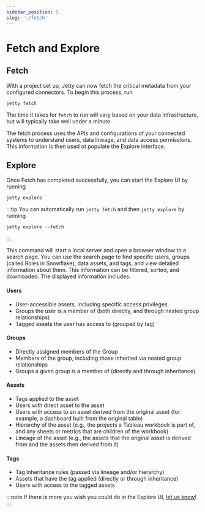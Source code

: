 ```yaml
---
sidebar_position: 5
slug: './fetch'
---
```


# Fetch and Explore

## Fetch

With a project set up, Jetty can now fetch the critical metadata from your configured connectors. To begin this process, run

```
jetty fetch
```

The time it takes for `fetch` to run will vary based on your data infrastructure, but will typically take well under a minute.

The fetch process uses the APIs and configurations of your connected systems to understand users, data lineage, and data access permissions. This information is then used ot populate the Explore interface.

## Explore

Once Fetch has completed successfully, you can start the Explore UI by running

```
jetty explore
```

:::tip
You can automatically run `jetty fetch` and then `jetty explore` by running

```
jetty explore --fetch
```

:::

This command will start a local server and open a browser window to a search page. You can use the search page to find specific users, groups (called Roles in Snowflake), data assets, and tags, and view detailed information about them. This information can be filtered, sorted, and downloaded. The displayed information includes:

#### Users

-   User-accessible assets, including specific access privileges
-   Groups the user is a member of (both directly, and through nested group relationships)
-   Tagged assets the user has access to (grouped by tag)

#### Groups

-   Directly assigned members of the Group
-   Members of the group, including those inherited via nested group relationships
-   Groups a given group is a member of (directly and through inheritance)

#### Assets

-   Tags applied to the asset
-   Users with direct asset to the asset
-   Users with access to an asset derived from the original asset (for example, a dashboard built from the original table)
-   Hierarchy of the asset (e.g., the projects a Tableau workbook is part of, and any sheets or metrics that are children of the workbook)
-   Lineage of the asset (e.g., the assets that the original asset is derived from and the assets then derived from it)

#### Tags

-   Tag inheritance rules (passed via lineage and/or hierarchy)
-   Assets that have the tag applied (directly or through inheritance)
-   Users with access to the tagged assets

:::note
If there is more you wish you could do in the Explore UI, [let us know](mailto:support@get-jetty.com)!
:::
